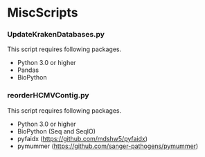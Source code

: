 # MiscScripts

### UpdateKrakenDatabases.py
This script requires following packages.
- Python 3.0 or higher
- Pandas
- BioPython

### reorderHCMVContig.py
This script requires following packages.
- Python 3.0 or higher
- BioPython (Seq and SeqIO)
- pyfaidx (https://github.com/mdshw5/pyfaidx)
- pymummer (https://github.com/sanger-pathogens/pymummer)
